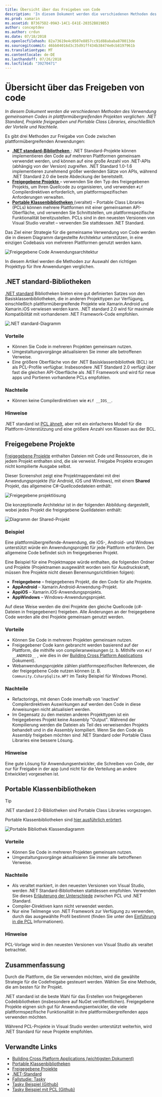 ```yaml
---
title: Übersicht über das Freigeben von Code
description: 'In diesem Dokument werden die verschiedenen Methoden des Verwendung gemeinsamen Codes in plattformübergreifenden Projekten verglichen: freigegebene Projekte, Portable Class Libraries und .NET Standard, einschließlich der Vorteile und Nachteile.'
ms.prod: xamarin
ms.assetid: B73675D2-09A3-14C1-E41E-20352B819B53
author: conceptdev
ms.author: crdun
ms.date: 07/18/2018
ms.openlocfilehash: 82a73619e4c0507e8857cc91d88ababa870013de
ms.sourcegitcommit: 46bb04016d3c35d91ff434b38474e0cb8197961b
ms.translationtype: MT
ms.contentlocale: de-DE
ms.lasthandoff: 07/26/2018
ms.locfileid: "39270471"
---
```

# <a name="sharing-code-overview"></a>Übersicht über das Freigeben von code

_In diesem Dokument werden die verschiedenen Methoden des Verwendung gemeinsamen Codes in plattformübergreifenden Projekten verglichen: .NET Standard, Projekte freigegeben und Portable Class Libraries, einschließlich der Vorteile und Nachteile._

Es gibt drei Methoden zur Freigabe von Code zwischen plattformübergreifenden Anwendungen:

- [**.NET standard-Bibliotheken** ](#Net_Standard) : .NET Standard-Projekte können implementieren den Code auf mehreren Plattformen gemeinsam verwendet werden, und können auf eine große Anzahl von .NET-APIs (abhängig von der Version) zugreifen. .NET Standard 1.0-1.6 implementieren zunehmend größer werdenden Sätze von APIs, während .NET Standard 2.0 die beste Abdeckung der bereitstellt.
- [**Freigegebene Projekte** ](#Shared_Projects) – verwenden Sie den Typ des freigegebenen Projekts, um Ihren Quellcode zu organisieren, und verwenden `#if` Compilerdirektiven erforderlich, um plattformspezifischen Anforderungen verwalten.
- [**Portable Klassenbibliotheken** ](#Portable_Class_Libraries) (veraltet) – Portable Class Libraries (PCLs) können mehrere Plattformen mit einer gemeinsamen API-Oberfläche, und verwenden Sie Schnittstellen, um plattformspezifische Funktionalität bereitzustellen. PCLs sind in den neuesten Versionen von Visual Studio veraltet &ndash; verwenden Sie stattdessen .NET Standard.

Das Ziel einer Strategie für die gemeinsame Verwendung von Code werden die in diesem Diagramm dargestellte Architektur unterstützen, in eine einzigen Codebasis von mehreren Plattformen genutzt werden kann.

 ![Freigegebene Code Anwendungsarchitektur](code-sharing-images/conceptualarchitecture.png "freigegebene Code-Anwendungsarchitektur")

In diesem Artikel werden die Methoden zur Auswahl den richtigen Projekttyp für Ihre Anwendungen verglichen.

<a name="Net_Standard" />

## <a name="net-standard-libraries"></a>.NET standard-Bibliotheken

[.NET standard](~/cross-platform/app-fundamentals/net-standard.md) Bibliotheken bieten eine gut definierten Satzes von den Basisklassenbibliotheken, die in anderen Projekttypen zur Verfügung, einschließlich plattformübergreifende Projekte wie Xamarin.Android und Xamarin.iOS verwiesen werden kann. .NET standard 2.0 wird für maximale Kompatibilität mit vorhandenem .NET Framework-Code empfohlen.

![.NET standard-Diagramm](code-sharing-images/netstandard.png ".NET Standard-Diagramm")

### <a name="benefits"></a>Vorteile

- Können Sie Code in mehreren Projekten gemeinsam nutzen.
- Umgestaltungsvorgänge aktualisieren Sie immer alle betroffenen Verweise.
- Eine größere Oberfläche von der .NET Basisklassenbibliothek (BCL) ist als PCL-Profile verfügbar. Insbesondere .NET Standard 2.0 verfügt über fast die gleichen API-Oberfläche als .NET Framework und wird für neue apps und Portieren vorhandene PCLs empfohlen.

### <a name="disadvantages"></a>Nachteile

- Können keine Compilerdirektiven wie `#if __IOS__`.

### <a name="remarks"></a>Hinweise

.NET standard ist [PCL ähnelt](https://docs.microsoft.com/dotnet/standard/net-standard#comparison-to-portable-class-libraries), aber mit ein einfacheres Modell für die Plattform-Unterstützung und eine größere Anzahl von Klassen aus der BCL.

<a name="Shared_Projects" />

## <a name="shared-projects"></a>Freigegebene Projekte

[Freigegebene Projekte](~/cross-platform/app-fundamentals/shared-projects.md) enthalten Dateien mit Code und Ressourcen, die in jedem Projekt enthalten sind, die sie verweist. Freigabe Projekte erzeugen nicht kompilierte Ausgabe selbst.

Dieser Screenshot zeigt eine Projektmappendatei mit drei Anwendungsprojekte (für Android, iOS und Windows), mit einem **Shared** Projekt, das allgemeine C#-Quellcodedateien enthält:

![Freigegebene projektlösung](code-sharing-images/sharedsolution.png "projektlösung freigegeben")

Die konzeptionelle Architektur ist in der folgenden Abbildung dargestellt, wobei jedes Projekt die freigegebene Quelldateien enthält:

![Diagramm der Shared-Projekt](code-sharing-images/sharedassetproject.png "Shared-Projekt-Diagramm")

### <a name="example"></a>Beispiel

Eine plattformübergreifende-Anwendung, die iOS-, Android- und Windows unterstützt würde ein Anwendungsprojekt für jede Plattform erfordern. Der allgemeine Code befindet sich im freigegebenen Projekt.

Eine Beispiel für eine Projektmappe würde enthalten, die folgenden Ordner und Projekte (Projektnamen ausgewählt worden sein für Ausdruckskraft, müssen Ihre Projekte nicht diesen Benennungsrichtlinien folgen):

- **Freigegebene** – freigegebenes Projekt, die den Code für alle Projekte.
- **AppAndroid** – Xamarin.Android-Anwendung-Projekt.
- **AppiOS** – Xamarin.iOS-Anwendungsprojekts.
- **AppWindows** – Windows-Anwendungsprojekt.

Auf diese Weise werden die drei Projekte den gleiche Quellcode (c#-Dateien in freigegebenen) freigeben. Alle Änderungen an der freigegebene Code werden alle drei Projekte gemeinsam genutzt werden.

### <a name="benefits"></a>Vorteile

- Können Sie Code in mehreren Projekten gemeinsam nutzen.
- Freigegebener Code kann gebrancht werden basierend auf der Plattform, die mithilfe von compileranweisungen (z. b. Mithilfe von `#if __ANDROID__` , wie dies in der [Building Cross Platform Applications](~/cross-platform/app-fundamentals/building-cross-platform-applications/index.md) Dokument).
- Webanwendungsprojekte zählen plattformspezifischen Referenzen, die der freigegebene Code nutzen können (z. B. `Community.CsharpSqlite.WP7` im Tasky Beispiel für Windows Phone).

### <a name="disadvantages"></a>Nachteile

- Refactorings, mit denen Code innerhalb von 'inactive' Compilerdirektiven Auswirkungen auf werden den Code in diese Anweisungen nicht aktualisiert werden.
- Im Gegensatz zu den meisten anderen Projekttypen ist ein freigegebenes Projekt keine Assembly "Output". Während der Kompilierung werden die Dateien als Teil des verweisenden Projekts behandelt und in die Assembly kompiliert. Wenn Sie den Code als Assembly freigeben möchten sind .NET Standard oder Portable Class Libraries eine bessere Lösung.

<a name="Shared_Remarks" />

### <a name="remarks"></a>Hinweise

Eine gute Lösung für Anwendungsentwickler, die Schreiben von Code, der nur für Freigabe in der app (und nicht für die Verteilung an andere Entwickler) vorgesehen ist.

<a name="Portable_Class_Libraries" />

## <a name="portable-class-libraries"></a>Portable Klassenbibliotheken

> [!TIP]
> .NET standard 2.0-Bibliotheken sind Portable Class Libraries vorgezogen.

Portable Klassenbibliotheken sind [hier ausführlich erörtert](~/cross-platform/app-fundamentals/pcl.md).

![Portable Bibliothek Klassendiagramm](code-sharing-images/portableclasslibrary.png "Portable Class Library-Diagramm")

### <a name="benefits"></a>Vorteile

- Können Sie Code in mehreren Projekten gemeinsam nutzen.
- Umgestaltungsvorgänge aktualisieren Sie immer alle betroffenen Verweise.

### <a name="disadvantages"></a>Nachteile

- Als veraltet markiert, in den neuesten Versionen von Visual Studio, werden .NET Standard-Bibliotheken stattdessen empfohlen. Verwenden Sie dieses [Erläuterung der Unterschiede](https://docs.microsoft.com/dotnet/standard/net-standard#comparison-to-portable-class-libraries) zwischen PCL und .NET Standard.
- Compiler-Direktiven kann nicht verwendet werden.
- Nur eine Teilmenge von .NET Framework zur Verfügung zu verwenden, durch das ausgewählte Profil bestimmt (finden Sie unter den [Einführung in die PCL](~/cross-platform/app-fundamentals/pcl.md) Informationen).

### <a name="remarks"></a>Hinweise

PCL-Vorlage wird in den neuesten Versionen von Visual Studio als veraltet betrachtet.

## <a name="summary"></a>Zusammenfassung

Durch die Plattform, die Sie verwenden möchten, wird die gewählte Strategie für die Codefreigabe gesteuert werden. Wählen Sie eine Methode, die am besten für Ihr Projekt.

.NET standard ist die beste Wahl für das Erstellen von freigegebenen Codebibliotheken (insbesondere auf NuGet veröffentlichen). Freigegebene Projekte eignen sich gut für Anwendungsentwickler, die viele plattformspezifische Funktionalität in ihre plattformübergreifenden apps verwenden möchten.

Während PCL-Projekte in Visual Studio werden unterstützt weiterhin, wird .NET Standard für neue Projekte empfohlen.

## <a name="related-links"></a>Verwandte Links

- [Building Cross Platform Applications (wichtigsten Dokument)](~/cross-platform/app-fundamentals/building-cross-platform-applications/index.md)
- [Portable Klassenbibliotheken](~/cross-platform/app-fundamentals/pcl.md)
- [Freigegebene Projekte](~/cross-platform/app-fundamentals/shared-projects.md)
- [.NET-Standard](~/cross-platform/app-fundamentals/net-standard.md)
- [Fallstudie: Tasky](~/cross-platform/app-fundamentals/building-cross-platform-applications/case-study-tasky.md)
- [Tasky Beispiel (Github)](https://github.com/xamarin/mobile-samples/tree/master/Tasky)
- [Tasky Beispiel mit PCL (Github)](https://github.com/xamarin/mobile-samples/tree/master/TaskyPortable)

